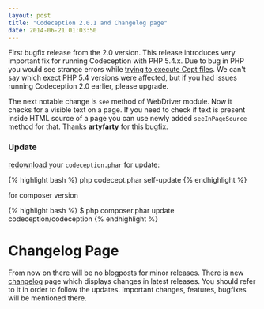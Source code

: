 ```yaml
---
layout: post
title: "Codeception 2.0.1 and Changelog page"
date: 2014-06-21 01:03:50
---
```


First bugfix release from the 2.0 version. This release introduces very important fix for running Codeception with PHP 5.4.x. Due to bug in PHP you would see strange errors while [trying to execute Cept files](https://github.com/Codeception/Codeception/issues/1084). We can't say which exect PHP 5.4 versions were affected, but if you had issues running Codeception 2.0 earlier, please upgrade.

The next notable change is `see` method of WebDriver module. Now it checks for a visible text on a page. If you need to check if text is present inside HTML source of a page you can use newly added `seeInPageSource` method for that. Thanks **artyfarty** for this bugfix.

### Update

[redownload](http://codeception.com/thanks.html) your `codeception.phar` for update:

{% highlight bash %}
php codecept.phar self-update
{% endhighlight %}

for composer version

{% highlight bash %}
$ php composer.phar update codeception/codeception
{% endhighlight %}


# Changelog Page

From now on there will be no blogposts for minor releases. There is new [changelog](/changelog) page which displays changes in latest releases. You should refer to it in order to follow the updates. Important changes, features, bugfixes will be mentioned there.


